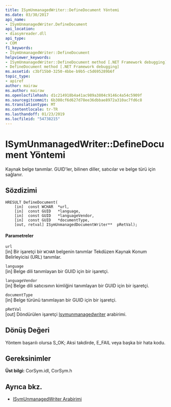 ```yaml
---
title: ISymUnmanagedWriter::DefineDocument Yöntemi
ms.date: 03/30/2017
api_name:
- ISymUnmanagedWriter.DefineDocument
api_location:
- diasymreader.dll
api_type:
- COM
f1_keywords:
- ISymUnmanagedWriter::DefineDocument
helpviewer_keywords:
- ISymUnmanagedWriter::DefineDocument method [.NET Framework debugging]
- DefineDocument method [.NET Framework debugging]
ms.assetid: c3bf15b0-3250-4bbe-b9b5-c5d695289b6f
topic_type:
- apiref
author: mairaw
ms.author: mairaw
ms.openlocfilehash: d1c214918b4a41ac989a3804c9146c4a54c5909f
ms.sourcegitcommit: 6b308cf6d627d78ee36dbbae8972a310ac7fd6c8
ms.translationtype: MT
ms.contentlocale: tr-TR
ms.lasthandoff: 01/23/2019
ms.locfileid: "54738215"
---
```

# <a name="isymunmanagedwriterdefinedocument-method"></a>ISymUnmanagedWriter::DefineDocument Yöntemi
Kaynak belge tanımlar. GUID'ler, bilinen diller, satıcılar ve belge türü için sağlanır.  
  
## <a name="syntax"></a>Sözdizimi  
  
```  
HRESULT DefineDocument(  
    [in]  const WCHAR  *url,  
    [in]  const GUID   *language,  
    [in]  const GUID   *languageVendor,  
    [in]  const GUID   *documentType,  
    [out, retval] ISymUnmanagedDocumentWriter**  pRetVal);  
```  
  
#### <a name="parameters"></a>Parametreler  
 `url`  
 [in] Bir işaretçi bir `WCHAR` belgenin tanımlar Tekdüzen Kaynak Konum Belirleyicisi (URL) tanımlar.  
  
 `language`  
 [in] Belge dili tanımlayan bir GUID için bir işaretçi.  
  
 `languageVendor`  
 [in] Belge dili satıcısının kimliğini tanımlayan bir GUID için bir işaretçi.  
  
 `documentType`  
 [in] Belge türünü tanımlayan bir GUID için bir işaretçi.  
  
 `pRetVal`  
 [out] Döndürülen işaretçi [Isymunmanagedwriter](../../../../docs/framework/unmanaged-api/diagnostics/isymunmanagedwriter-interface.md) arabirimi.  
  
## <a name="return-value"></a>Dönüş Değeri  
 Yöntem başarılı olursa S_OK; Aksi takdirde, E_FAIL veya başka bir hata kodu.  
  
## <a name="requirements"></a>Gereksinimler  
 **Üst bilgi:** CorSym.idl, CorSym.h  
  
## <a name="see-also"></a>Ayrıca bkz.
- [ISymUnmanagedWriter Arabirimi](../../../../docs/framework/unmanaged-api/diagnostics/isymunmanagedwriter-interface.md)
